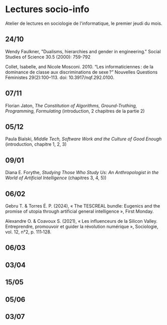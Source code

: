 # Lectures socio-info

Atelier de lectures en sociologie de l'informatique, le premier jeudi du mois.

## 24/10

Wendy Faulkner, "Dualisms, hierarchies and gender in engineering." Social Studies of Science 30.5 (2000): 759-792

Collet, Isabelle, and Nicole Mosconi. 2010. “Les informaticiennes : de la dominance de classe aux discriminations de sexe ?” Nouvelles Questions Féministes 29(2):100–113. doi: 10.3917/nqf.292.0100.

## 07/11

Florian Jaton, *The Constitution of Algorithms, Ground-Truthing, Programming, Formulating* (introduction, 2 chapitres de la partie 2)

## 05/12

Paula Bialski, *Middle Tech, Software Work and the Culture of Good Enough* (introduction, chapitre 1, 2, 3)

## 09/01

Diana E. Forythe, *Studying Those Who Study Us: An Anthropologist in the World of Artificial Intelligence* (chapitres 3, 4, 5))

## 06/02

Gebru T. & Torres É. P. (2024), « The TESCREAL bundle: Eugenics and the promise of utopia through artificial general intelligence », First Monday.

Alexandre O. & Coavoux S. (2021), « Les influenceurs de la Silicon Valley. Entreprendre, promouvoir et guider la révolution numérique », Sociologie, vol. 12, n°2, p. 111‑128.

## 06/03

## 03/04

## 15/05

## 05/06

## 03/07

